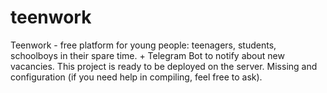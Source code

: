 # teenwork
Teenwork - free platform for young people: teenagers, students, schoolboys in their spare time. + Telegram Bot to notify about new vacancies.
This project is ready to be deployed on the server. Missing and configuration (if you need help in compiling, feel free to ask).
